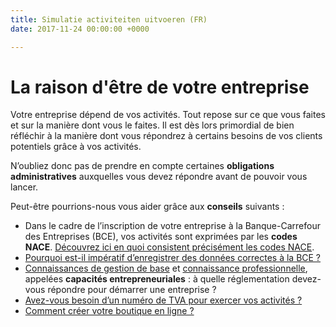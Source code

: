 ```yaml
---
title: Simulatie activiteiten uitvoeren (FR)
date: 2017-11-24 00:00:00 +0000

---
```

# La raison d'être de votre entreprise

Votre entreprise dépend de vos activités. Tout repose sur ce que vous faites et sur la manière dont vous le faites. Il est dès lors primordial de bien réfléchir à la manière dont vous répondrez à certains besoins de vos clients potentiels grâce à vos activités.

N’oubliez donc pas de prendre en compte certaines **obligations administratives** auxquelles vous devez répondre avant de pouvoir vous lancer.

Peut-être pourrions-nous vous aider grâce aux **conseils** suivants :

* Dans le cadre de l’inscription de votre entreprise à la Banque-Carrefour des Entreprises (BCE), vos activités  sont exprimées par les **codes** **NACE**. [Découvrez ici en quoi consistent précisément les codes NACE](https://www.xerius.be/codes-nacebel-pour-enregistrer-vos-activites-a-la-bce).
* [Pourquoi est-il impératif d’enregistrer des données correctes à la BCE ?](http://blog.xerius.be/independants/entrer-des-donnees-dentreprise-correctes-a-la-bce-un-imperatif)
* [Connaissances de gestion de base](https://www.xerius.be/fr-be/je-demarre/entreprise-personne-physique/gestion-connaissances-professionnelles) et [connaissance professionnelle](https://www.xerius.be/fr-be/je-demarre/entreprise-personne-physique/gestion-connaissances-professionnelles), appelées **capacités entrepreneuriales** : à quelle réglementation devez-vous répondre pour démarrer une entreprise ?
* [Avez-vous besoin d’un numéro de TVA pour exercer vos activités ?](https://www.xerius.be/fr-be/drive/activiteiten/simulatie-activiteiten-uitvoeren-nl/btw-voor-starters)
* [Comment  créer votre boutique en ligne ?](https://blog.xerius.be/debutant/creer-sa-boutique-en-ligne-par-ou-commencer)